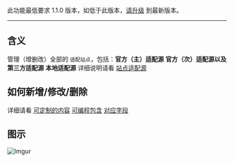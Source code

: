 此功能最低要求 1.1.0 版本，如低于此版本，[请升级](http://ksria.com/simpread/) 到最新版本。
***

含义
---
管理（增删改）全部的 `适配站点`，包括：**官方（主）适配源** **官方（次）适配源以及第三方适配源** **本地适配源** 详细说明请看 [站点适配源](https://github.com/Kenshin/simpread/wiki/站点适配源)

如何新增/修改/删除
---
详细请看 [可定制的内容](https://github.com/Kenshin/simpread/wiki/%E7%AB%99%E7%82%B9%E7%BC%96%E8%BE%91%E5%99%A8#%E5%A6%82%E4%BD%95%E5%88%A0%E9%99%A4) [可编程包含](https://github.com/Kenshin/simpread/wiki/%E7%AB%99%E7%82%B9%E7%BC%96%E8%BE%91%E5%99%A8#%E5%8F%AF%E7%BC%96%E7%A8%8B%E5%8C%85%E5%90%AB) [对应字段](https://github.com/Kenshin/simpread/wiki/%E7%AB%99%E7%82%B9%E7%BC%96%E8%BE%91%E5%99%A8#%E5%AF%B9%E5%BA%94%E5%AD%97%E6%AE%B5)

图示
---
![Imgur](https://i.imgur.com/xfOq6tG.png)